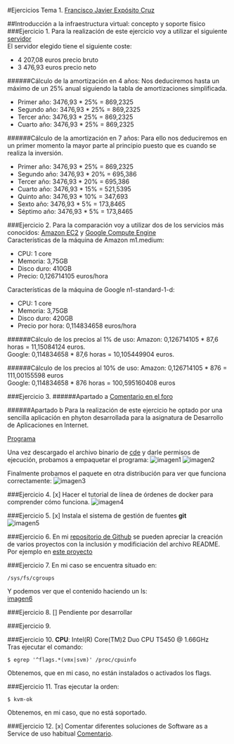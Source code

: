 #Ejercicios Tema 1. [Francisco Javier Expósito Cruz](http://github.com/franexposito)

##Introducción a la infraestructura virtual: concepto y soporte físico
###Ejercicio 1.
Para la realización de este ejercicio voy a utilizar el siguiente [servidor](http://www.senetic.es/product/709942-421?gclid=CjwKEAjwqamhBRDeyKKuuYztxwQSJAA1luvGNmmaBPD8uIBTFVNLdraahBwsAqJr7wJy4doFwrarLRoCeEfw_wcB)  
El servidor elegido tiene el siguiente coste:
* 4 207,08 euros precio bruto
* 3 476,93 euros precio neto

######Cálculo de la amortización en 4 años:
Nos deduciremos hasta un máximo de un 25% anual siguiendo la tabla de amortizaciones simplificada.  
* Primer año: 3476,93 * 25% = 869,2325  
* Segundo año: 3476,93 * 25% = 869,2325  
* Tercer año: 3476,93 * 25% = 869,2325  
* Cuarto año: 3476,93 * 25% = 869,2325  

######Cálculo de la amortización en 7 años: 
Para ello nos deduciremos en un primer momento la mayor parte al principio puesto que es cuando se realiza la inversión.  
* Primer año: 3476,93 * 25% = 869,2325  
* Segundo año: 3476,93 * 20% = 695,386  
* Tercer año: 3476,93 * 20% = 695,386  
* Cuarto año: 3476,93 * 15% = 521,5395  
* Quinto año: 3476,93 * 10% = 347,693  
* Sexto año: 3476,93 * 5% = 173,8465  
* Séptimo año: 3476,93 * 5% = 173,8465  

###Ejercicio 2.
Para la comparación voy a utilizar dos de los servicios más conocidos: [Amazon EC2](http://aws.amazon.com/es/ec2/) y [Google Compute Engine](https://cloud.google.com/products/compute-engine/)  
Características de la máquina de Amazon m1.medium:
* CPU: 1 core
* Memoria: 3,75GB 
* Disco duro: 410GB
* Precio: 0,126714105 euros/hora

Características de la máquina de Google n1-standard-1-d:
* CPU: 1 core
* Memoria: 3,75GB
* Disco duro: 420GB
* Precio por hora: 0,114834658 euros/hora

######Cálculo de los precios al 1% de uso:
Amazon: 0,126714105 * 87,6 horas = 11,15084124 euros.  
Google: 0,114834658 * 87,6 horas = 10,105449904 euros.  

######Cálculo de los precios al 10% de uso:
Amazon: 0,126714105 * 876 = 111,00155598 euros  
Google: 0,114834658 * 876 horas = 100,595160408 euros  

###Ejercicio 3.
######Apartado a
[Comentario en el foro](https://github.com/JJ/GII-2014/issues/71#issuecomment-60100625)

######Apartado b
Para la realización de este ejercicio he optado por una sencilla aplicación en phyton desarrollada para la asignatura de Desarrollo de Aplicaciones en Internet. 

[Programa](https://www.dropbox.com/s/d287zt39h4j5f3t/ejercicio1.py?dl=0)

Una vez descargado el archivo binario de [cde](https://github.com/downloads/pgbovine/CDE/cde_2011-08-15_32bit) y darle permisos de ejecución, probamos a empaquetar el programa:
![imagen1](http://i.imgur.com/KOecKJI.png)
![imagen2](http://i.imgur.com/xdaSLlG.png)

Finalmente probamos el paquete en otra distribución para ver que funciona correctamente:
![imagen3]()

###Ejercicio 4.
[x] Hacer el tutorial de línea de órdenes de docker para comprender cómo funciona.
![imagen4](http://i.imgur.com/pYj8C4Y.png)

###Ejercicio 5.
[x] Instala el sistema de gestión de fuentes **git**  
![imagen5](http://i.imgur.com/VeQayLD.png)

###Ejercicio 6.
En mi [repositorio de Github](https://github.com/franexposito) se pueden apreciar la creación de varios proyectos con la inclusión y modificiación del archivo README. Por ejemplo en [este proyecto](https://github.com/franexposito/bkst-calculator/blob/master/README.md)

###Ejercicio 7.
En mi caso se encuentra situado en:   

	/sys/fs/cgroups

Y podemos ver que el contenido haciendo un ls:    
[imagen6](http://i.imgur.com/6WqOGkz.png)  

###Ejercicio 8.
[] Pendiente por desarrollar  

###Ejercicio 9.


###Ejercicio 10.
**CPU**:  Intel(R) Core(TM)2 Duo CPU     T5450  @ 1.66GHz  
Tras ejecutar el comando:  

	$ egrep '^flags.*(vmx|svm)' /proc/cpuinfo  
	
Obtenemos, que en mi caso, no están instalados o activados los flags.  

###Ejercicio 11.
Tras ejecutar la orden:  

	$ kvm-ok  

Obtenemos, en mi caso, que no está soportado.  

###Ejercicio 12.
[x] Comentar diferentes soluciones de Software as a Service de uso habitual [Comentario](https://github.com/JJ/GII-2014/issues/72#issuecomment-58912586).  